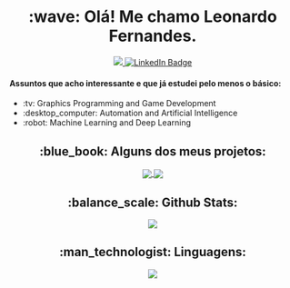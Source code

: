 <h1 align="center">:wave: Olá! Me chamo Leonardo Fernandes.</h1>
<div id="contact" align="center">
  <a href="mailto:LeonardoFer@gmail.com">
    <img src="https://img.shields.io/badge/Gmail-D14836?style=for-the-badge&logo=gmail&logoColor=white" target="_blank">
  </a>
  <a href="https://www.linkedin.com/in/LeonardoFer">
    <img src="https://img.shields.io/badge/LinkedIn-blue?style=for-the-badge&logo=linkedin&logoColor=white" alt="LinkedIn Badge"/>
  </a>
</div>



<h4>Assuntos que acho interessante e que já estudei pelo menos o básico:</h4>
<ul>
  <li>:tv: Graphics Programming and Game Development</li>
  <li>:desktop_computer: Automation and Artificial Intelligence</li>
  <li>:robot: Machine Learning and Deep Learning</li>
</ul>

<h2 align="center">:blue_book: Alguns dos meus projetos:</h2>
<div id="projects" align="center">
  <a href="https://github.com/Leonardofer/BugTrackerApp">
    <img align="center" src="https://github-readme-stats.vercel.app/api/pin/?username=leonardofer&repo=BugTrackerApp&show_owner=true&theme=monokai&hide_border=true" />
  </a>
  <a href="https://github.com/Leonardofer/CSharpSoundboard">
    <img align="center" src="https://github-readme-stats.vercel.app/api/pin/?username=leonardofer&repo=CSharpSoundboard&show_owner=true&theme=monokai&hide_border=true" />
  </a>  
</div>

<h2 align="center">:balance_scale: Github Stats:</h2>
<div id="stats" align="center">
  <a href="https://github.com/leonardofer/github-readme-stats">
    <img align="center" src="https://github-readme-stats.vercel.app/api?username=leonardofer&count_private=true&show_icons=true&theme=monokai&hide_border=true" />
  </a>
</div>

<h2 align="center">:man_technologist: Linguagens:</h2>
<div id="languages" align="center">
  <a href="https://github.com/leonardofer/github-readme-stats">
    <img align="center" src="https://github-readme-stats.vercel.app/api/top-langs/?username=leonardoFer&layout=compact&theme=monokai&count_private=true&hide_border=true" />
  </a>
</div>
